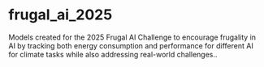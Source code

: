 # frugal_ai_2025
Models created for the 2025 Frugal AI Challenge to encourage frugality in AI by tracking both energy consumption and performance for different AI for climate tasks while also addressing real-world challenges..
